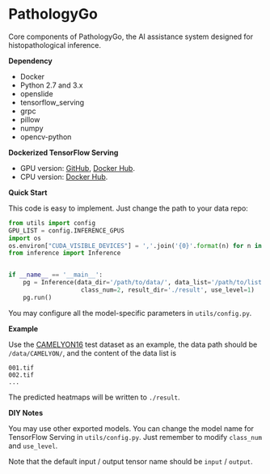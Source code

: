 # PathologyGo
Core components of PathologyGo, the AI assistance system designed for histopathological inference.

<b>Dependency</b>

* Docker
* Python 2.7 and 3.x
* openslide
* tensorflow_serving
* grpc
* pillow
* numpy
* opencv-python

<b>Dockerized TensorFlow Serving</b>

* GPU version: [GitHub](https://github.com/physicso/tensorflow_serving_gpu), [Docker Hub](https://hub.docker.com/r/physicso/tf_serving_gpu).
* CPU version: [Docker Hub](https://hub.docker.com/r/tensorflow/serving).

<b>Quick Start</b>

This code is easy to implement. Just change the path to your data repo:

```python
from utils import config
GPU_LIST = config.INFERENCE_GPUS
import os
os.environ["CUDA_VISIBLE_DEVICES"] = ','.join('{0}'.format(n) for n in GPU_LIST)
from inference import Inference


if __name__ == '__main__':
    pg = Inference(data_dir='/path/to/data/', data_list='/path/to/list',
                    class_num=2, result_dir='./result', use_level=1)
    pg.run()

```

You may configure all the model-specific parameters in `utils/config.py`.

<b>Example</b>

Use the [CAMELYON16](https://camelyon16.grand-challenge.org/) test dataset as an example, 
the data path should be `/data/CAMELYON/`, and the content of the data list is

```
001.tif
002.tif
...
```

The predicted heatmaps will be written to `./result`.

<b>DIY Notes</b>

You may use other exported models. You can change the model name for TensorFlow Serving in `utils/config.py`. Just remember to modify `class_num` and `use_level`.

Note that the default input / output tensor name should be `input` / `output`.
